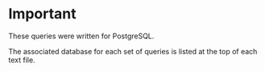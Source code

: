 # Important

These queries were written for PostgreSQL. 

The associated database for each set of queries is listed at the top of each text file. 
